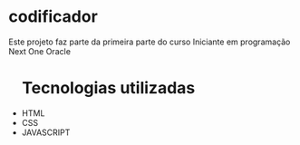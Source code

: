 # codificador

<p>Este projeto faz parte da primeira parte do curso Iniciante em programação Next One Oracle </p>

<ul> <h1>Tecnologias utilizadas</h1> 
    <li>HTML</li>
    <li>CSS</li>
    <li>JAVASCRIPT</li>
</ul>
